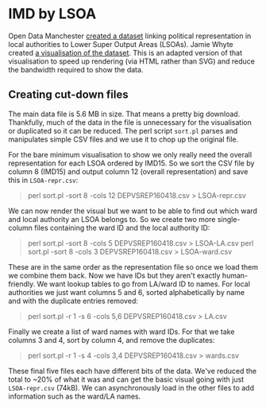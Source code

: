 # IMD by LSOA

Open Data Manchester [created a dataset](https://medium.com/@opendatamcr/deprivation-vs-representation-building-a-dataset-eea715a87e25) linking political representation in local authorities to Lower Super Output Areas (LSOAs). Jamie Whyte created [a visualisation of the dataset](http://propolis.io/dataviz/depvspolitic/depvspolitic_d3_2.htm). This is an adapted version of that visualisation to speed up rendering (via HTML rather than SVG) and reduce the bandwidth required to show the data.


## Creating cut-down files

The main data file is 5.6 MB in size. That means a pretty big download. Thankfully, much of the data in the file is unnecessary for the visualisation or duplicated so it can be reduced. The perl script `sort.pl` parses and manipulates simple CSV files and we use it to chop up the original file. 

For the bare minimum visualisation to show we only really need the overall representation for each LSOA ordered by IMD15. So we sort the CSV file by column 8 (IMD15) and output column 12 (overall representation) and save this in `LSOA-repr.csv`:

> perl sort.pl -sort 8 -cols 12 DEPVSREP160418.csv > LSOA-repr.csv

We can now render the visual but we want to be able to find out which ward and local authority an LSOA belongs to. So we create two more single-column files containing the ward ID and the local authority ID:

> perl sort.pl -sort 8 -cols 5 DEPVSREP160418.csv > LSOA-LA.csv
> perl sort.pl -sort 8 -cols 3 DEPVSREP160418.csv > LSOA-ward.csv

These are in the same order as the representation file so once we load them we combine them back. Now we have IDs but they aren't exactly human-friendly. We want lookup tables to go from LA/ward ID to names. For local authorities we just want columns 5 and 6, sorted alphabetically by name and with the duplicate entries removed:

> perl sort.pl -r 1 -s 6 -cols 5,6 DEPVSREP160418.csv > LA.csv

Finally we create a list of ward names with ward IDs. For that we take columns 3 and 4, sort by column 4, and remove the duplicates:

> perl sort.pl -r 1 -s 4 -cols 3,4 DEPVSREP160418.csv > wards.csv

These final five files each have different bits of the data. We've reduced the total to ~20% of what it was and can get the basic visual going with just `LSOA-repr.csv` (74kB). We can asynchronously load in the other files to add information such as the ward/LA names. 
